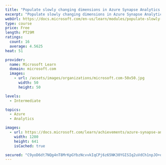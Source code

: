 ```yaml
---
title: "Populate slowly changing dimensions in Azure Synapse Analytics pipelines"
excerpt: "Populate slowly changing dimensions in Azure Synapse Analytics pipelines"
webUrl: https://docs.microsoft.com/en-us/learn/modules/populate-slowly-changing-dimensions-azure-synapse-analytics-pipelines/
type: course
price: Free
length: PT29M
ratings:
  count: 16
  average: 4.5625
heat: 51

provider:
  name: Microsoft Learn
  domain: microsoft.com
  images:
    - url: /assets/images/organizations/microsoft.com-50x50.jpg
      width: 50
      height: 50

levels:
  - Intermediate

topics:
  - Azure
  - Analytics

images:
  - url: https://docs.microsoft.com/learn/achievements/azure-synapse-analytics-pipelines-social.png
    width: 1280
    height: 641
    isCached: true

secured: "C9yoD6dt7NQg4nT8MrKpGYbzNcvvkIqCPj6z65NK30YGISIq2uVdCh1npJO+qFxnZ16g29QdDAdga18E4dar9fGvWRNLcdnkoSkB81MUyISih9YNZPKBlC6Wr3GjziJ8wU8odIIN7cgSJvjSepwSXUrtzq5eOarcX0rN0uem51MXoV+6r2qWXt4RX/r+g5SubmQ3VRHBkO/eLJ9LcEW1X0zh1CgQXFAMjx/MM0GpmktzF8GP5RX9uHWfHtYY+xg1V7tASxjuItk7wF5+4LtF52XWrIq+Nyd2gdFJZAtWsNXJdJpJftoo4elbwSxm//JKMH4Hk8Rq2eD0a5a2Imw8XkOW7ngKqTCfEkLzWjunKpDYfv/xrGZX00fN8J9FIghjr/AYtefJecQpj4RIuxcCiWHHl4jEYyNOkhSFW3AOCS0=;TncP1955cB3FSSeXp1D0cw=="
---
```


